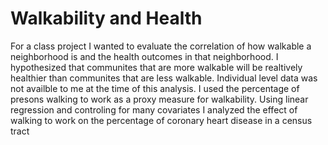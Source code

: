 # Walkability and Health
For a class project I wanted to evaluate the correlation of how walkable a neighborhood is and the health outcomes in that neighborhood. 
I hypothesized that communites that are more walkable will be realtively healthier than communites that are less walkable. Individual level data was not availble to me at the time of this analysis.
I used the percentage of presons walking to work as a proxy measure for walkability. Using linear regression and controling for many covariates I analyzed the effect of walking to work on the percentage of coronary heart disease in a census tract
